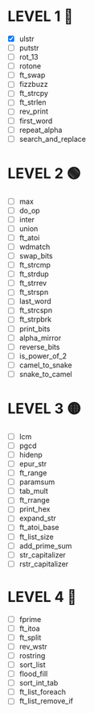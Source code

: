 # LEVEL 1 🔵

- [X] ulstr   
- [ ] putstr   
- [ ] rot_13   
- [ ] rotone   
- [ ] ft_swap   
- [ ] fizzbuzz   
- [ ] ft_strcpy   
- [ ] ft_strlen   
- [ ] rev_print   
- [ ] first_word   
- [ ] repeat_alpha   
- [ ] search_and_replace

# LEVEL 2 🟢

- [ ] max   
- [ ] do_op   
- [ ] inter   
- [ ] union   
- [ ] ft_atoi   
- [ ] wdmatch   
- [ ] swap_bits   
- [ ] ft_strcmp   
- [ ] ft_strdup   
- [ ] ft_strrev   
- [ ] ft_strspn   
- [ ] last_word   
- [ ] ft_strcspn   
- [ ] ft_strpbrk   
- [ ] print_bits   
- [ ] alpha_mirror   
- [ ] reverse_bits   
- [ ] is_power_of_2   
- [ ] camel_to_snake   
- [ ] snake_to_camel

# LEVEL 3 🟡

- [ ] lcm   
- [ ] pgcd   
- [ ] hidenp   
- [ ] epur_str   
- [ ] ft_range   
- [ ] paramsum   
- [ ] tab_mult   
- [ ] ft_rrange   
- [ ] print_hex   
- [ ] expand_str   
- [ ] ft_atoi_base   
- [ ] ft_list_size   
- [ ] add_prime_sum   
- [ ] str_capitalizer   
- [ ] rstr_capitalizer

# LEVEL 4 🔴

- [ ] fprime   
- [ ] ft_itoa   
- [ ] ft_split   
- [ ] rev_wstr   
- [ ] rostring   
- [ ] sort_list   
- [ ] flood_fill   
- [ ] sort_int_tab   
- [ ] ft_list_foreach   
- [ ] ft_list_remove_if

